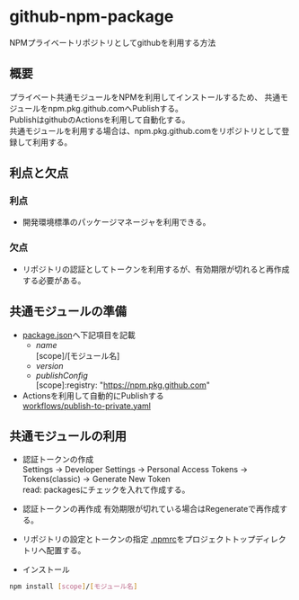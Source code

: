 # github-npm-package
NPMプライベートリポジトリとしてgithubを利用する方法

## 概要
プライベート共通モジュールをNPMを利用してインストールするため、
共通モジュールをnpm.pkg.github.comへPublishする。  
PublishはgithubのActionsを利用して自動化する。  
共通モジュールを利用する場合は、npm.pkg.github.comをリポジトリとして登録して利用する。  

## 利点と欠点

### 利点
- 開発環境標準のパッケージマネージャを利用できる。
### 欠点
- リポジトリの認証としてトークンを利用するが、有効期限が切れると再作成する必要がある。

## 共通モジュールの準備

- [package.json](samples/package.json)へ下記項目を記載
  - *name*  
  [scope]/[モジュール名]
  - *version*
  - *publishConfig*  
  [scope]:registry: "https://npm.pkg.github.com"
- Actionsを利用して自動的にPublishする  
  [workflows/publish-to-private.yaml](samples/publish-to-private.yaml)

## 共通モジュールの利用

- 認証トークンの作成  
  Settings -> Developer Settings -> Personal Access Tokens -> Tokens(classic) -> Generate New Token  
  read: packagesにチェックを入れて作成する。

- 認証トークンの再作成
  有効期限が切れている場合はRegenerateで再作成する。

- リポジトリの設定とトークンの指定
  [.npmrc](samples/.npmrc)をプロジェクトトップディレクトリへ配置する。

- インストール  
```sh
npm install [scope]/[モジュール名]
```
